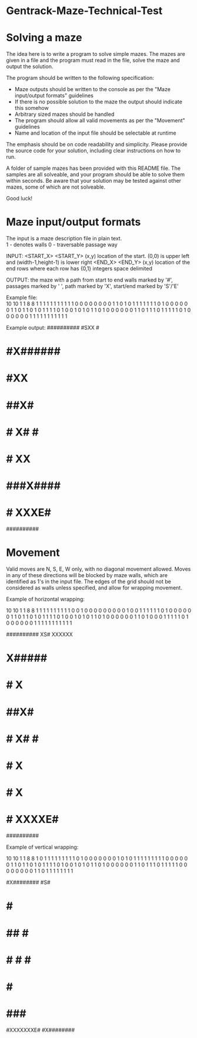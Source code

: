 # Gentrack-Maze-Technical-Test
Solving a maze
==============

The idea here is to write a program to solve simple mazes. The mazes are given in 
a file and the program must read in the file, solve the maze and output the solution.

The program should be written to the following specification:

   - Maze outputs should be written to the console as per the "Maze input/output formats" guidelines
  - If there is no possible solution to the maze the output should indicate this somehow
  - Arbitrary sized mazes should be handled
  - The program should allow all valid movements as per the "Movement" guidelines
  - Name and location of the input file should be selectable at runtime

The emphasis should be on code readability and simplicity. Please provide the source code for your solution, including clear 
instructions on how to run.

A folder of sample mazes has been provided with this README file. The samples are all solveable, and your program should be able
to solve them within seconds. Be aware that your solution may be tested against other mazes, some of which are not solveable.

Good luck!
  
  
Maze input/output formats
=========================

The input is a maze description file in plain text.  
 1 - denotes walls
 0 - traversable passage way

INPUT:
<WIDTH> <HEIGHT><CR>
<START_X> <START_Y><CR>		(x,y) location of the start. (0,0) is upper left and (width-1,height-1) is lower right
<END_X> <END_Y><CR>		    (x,y) location of the end
<HEIGHT> rows where each row has <WIDTH> {0,1} integers space delimited

OUTPUT:
 the maze with a path from start to end
 walls marked by '#', passages marked by ' ', path marked by 'X', start/end marked by 'S'/'E'

Example file:  
10 10
1 1
8 8
1 1 1 1 1 1 1 1 1 1
1 0 0 0 0 0 0 0 0 1
1 0 1 0 1 1 1 1 1 1
1 0 1 0 0 0 0 0 0 1
1 0 1 1 0 1 0 1 1 1
1 0 1 0 0 1 0 1 0 1
1 0 1 0 0 0 0 0 0 1
1 0 1 1 1 0 1 1 1 1
1 0 1 0 0 0 0 0 0 1
1 1 1 1 1 1 1 1 1 1

Example output:
##########
#SXX     #
# #X######
# #XX    #
# ##X# ###
# # X# # #
# # XX   #
# ###X####
# #  XXXE#
##########


Movement
========
Valid moves are N, S, E, W only, with no diagonal movement allowed. Moves in any of these directions will be blocked by maze walls, which are
identified as 1's in the input file. The edges of the grid should not be considered as walls unless specified, and allow for wrapping movement.

Example of horizontal wrapping:

10 10
1 1
8 8
1 1 1 1 1 1 1 1 1 1 
0 0 1 0 0 0 0 0 0 0 
0 0 1 0 0 1 1 1 1 1 
1 0 1 0 0 0 0 0 0 1 
1 0 1 1 0 1 0 1 1 1 
1 0 1 0 0 1 0 1 0 1 
1 0 1 0 0 0 0 0 0 1 
1 0 1 0 0 0 1 1 1 1 
1 0 1 0 0 0 0 0 0 1 
1 1 1 1 1 1 1 1 1 1 


##########
XS# XXXXXX
  # X#####
# # X    #
# ##X# ###
# # X# # #
# # X    #
# # X ####
# # XXXXE#
##########


Example of vertical wrapping:

10 10
1 1
8 8
1 0 1 1 1 1 1 1 1 1 
1 0 1 0 0 0 0 0 0 0 
1 0 1 0 1 1 1 1 1 1 
1 1 1 0 0 0 0 0 0 1 
1 0 1 1 0 1 0 1 1 1 
1 0 1 0 0 1 0 1 0 1 
1 0 1 0 0 0 0 0 0 1 
1 0 1 1 1 0 1 1 1 1 
1 0 0 0 0 0 0 0 0 1 
1 0 1 1 1 1 1 1 1 1 

#X########
#S#       
# # ######
###      #
# ## # ###
# #  # # #
# #      #
# ### ####
#XXXXXXXE#
#X########
